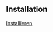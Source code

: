 ## Installation
[Installieren](https://github.com/MomoSHL/Dual-Carrier-Formatter/raw/refs/heads/main/main.user.js)

